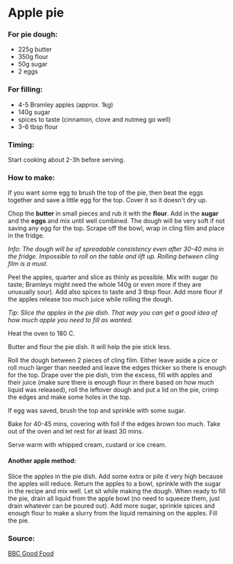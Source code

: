 # Apple pie

### For pie dough:
* 225g butter
* 350g flour
* 50g sugar
* 2 eggs

### For filling:
* 4-5 Bramley apples (approx. 1kg)
* 140g sugar
* spices to taste (cinnamon, clove and nutmeg go well)
* 3-6 tbsp flour

### Timing:

Start cooking about 2-3h before serving.


### How to make:

If you want some egg to brush the top of the pie, then beat the eggs together and save a little egg for the top. Cover it so it doesn't dry up.

Chop the **butter** in small pieces and rub it with the **flour**. Add in the **sugar** and the **eggs** and mix until well combined. The dough will be very soft if not saving any egg for the top. Scrape off the bowl, wrap in cling film and place in the fridge.

*Info: The dough will be of spreadable consistency even after 30-40 mins in the fridge. Impossible to roll on the table and lift up. Rolling between cling film is a must.*

Peel the apples, quarter and slice as thinly as possible. Mix with sugar (to taste; Bramleys might need the whole 140g or even more if they are unusually sour). Add also spices to taste and 3 tbsp flour. Add more flour if the apples release too much juice while rolling the dough.

*Tip: Slice the apples in the pie dish. That way you can get a good idea of how much apple you need to fill as wanted.*

Heat the oven to 180 C.

Butter and flour the pie dish. It will help the pie stick less.

Roll the dough between 2 pieces of cling film. Either leave aside a pice or roll much larger than needed and leave the edges thicker so there is enough for the top. Drape over the pie dish, trim the excess, fill with apples and their juice (make sure there is enough flour in there based on how much liquid was released), roll the leftover dough and put a lid on the pie, crimp the edges and make some holes in the top.

If egg was saved, brush the top and sprinkle with some sugar.

Bake for 40-45 mins, covering with foil if the edges brown too much. Take out of the oven and let rest for at least 30 mins.

Serve warm with whipped cream, custard or ice cream.

#### Another apple method:

Slice the apples in the pie dish. Add some extra or pile it very high because the apples will reduce. Return the apples to a bowl, sprinkle with the sugar in the recipe and mix well. Let sit while making the dough. When ready to fill the pie, drain all liquid from the apple bowl (no need to squeeze them, just drain whatever can be poured out). Add more sugar, sprinkle spices and enough flour to make a slurry from the liquid remaining on the apples. Fill the pie.

### Source:

[BBC Good Food](https://www.bbcgoodfood.com/recipes/ultimate-apple-pie)
